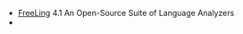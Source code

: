 * [FreeLing](http://nlp.lsi.upc.edu/freeling/node/1) 4.1 An Open-Source Suite of Language Analyzers
* 